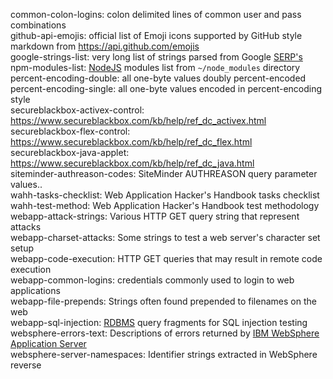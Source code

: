 common-colon-logins: colon delimited lines of common user and pass combinations  
github-api-emojis: official list of Emoji icons supported by GitHub style markdown from <https://api.github.com/emojis>  
google-strings-list: very long list of strings parsed from Google [SERP's](https://en.wikipedia.org/wiki/Search_engine_results_page "Search Engine Results Pages")  
npm-modules-list: [NodeJS](https://nodejs.org) modules list from `~/node_modules` directory  
percent-encoding-double: all one-byte values doubly percent-encoded  
percent-encoding-single: all one-byte values encoded in percent-encoding style  
secureblackbox-activex-control: <https://www.secureblackbox.com/kb/help/ref_dc_activex.html>  
secureblackbox-flex-control: <https://www.secureblackbox.com/kb/help/ref_dc_flex.html>  
secureblackbox-java-applet: <https://www.secureblackbox.com/kb/help/ref_dc_java.html>  
siteminder-authreason-codes: SiteMinder AUTHREASON query parameter values..  
wahh-tasks-checklist: Web Application Hacker's Handbook tasks checklist   
wahh-test-method: Web Application Hacker's Handbook test methodology  
webapp-attack-strings: Various HTTP GET query string that represent attacks  
webapp-charset-attacks: Some strings to test a web server's character set setup  
webapp-code-execution: HTTP GET queries that may result in remote code execution  
webapp-common-logins: credentials commonly used to login to web applications  
webapp-file-prepends: Strings often found prepended to filenames on the web  
webapp-sql-injection: [RDBMS](https://en.wikipedia.org/wiki/Relational_database_management_system "Relational DataBase Management System") query fragments for SQL injection testing  
websphere-errors-text: Descriptions of errors returned by [IBM WebSphere Application Server](https://ibm.com/cloud/websphere-application-platform)  
websphere-server-namespaces: Identifier strings extracted in WebSphere reverse  
